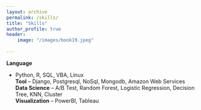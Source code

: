 ```yaml
---   
layout: archive
permalink: /skills/
title: "Skills"
author_profile: true
header:
    image: "/images/book19.jpeg"
      
---
```


**Language** 
   - Python, R, SQL, VBA, Linux <br/>
**Tool** 
   – Django, Postgresql, NoSql, Mongodb, Amazon Web Services<br/>
**Data Science** 
   – A/B Test, Random Forest, Logistic Regression, Decision Tree, KNN, Cluster<br/>
**Visualization** 
   – PowerBI, Tableau<br/>

